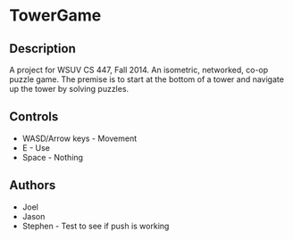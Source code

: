 TowerGame
=========

Description
-----------
A project for WSUV CS 447, Fall 2014. An isometric, networked, co-op puzzle game.
The premise is to start at the bottom of a tower and navigate up the tower by solving puzzles.

Controls
--------
- WASD/Arrow keys - Movement
- E - Use
- Space - Nothing

Authors
-------
- Joel
- Jason
- Stephen - Test to see if push is working

